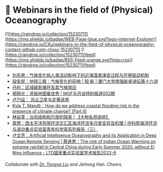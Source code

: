 # 🌊 Webinars in the field of (Physical) Oceanography

[![https://raindrop.io/collection/15230711](https://img.shields.io/badge/WEB-Page-blue.svg?logo=Internet-Explorer)](https://raindrop.io/CXu/webinars-in-the-field-of-physical-oceanography-contact-github-com-chouj-15230711) [![https://raindrop.io/collection/15230711/feed](https://img.shields.io/badge/RSS-Feed-orange.svg?logo=rss)](https://raindrop.io/collection/15230711/feed)

<!-- BLOG-POST-LIST:START -->
- [刘东艳：气候变化和人类活动影响下的近海藻类演变过程与环境驱动机制](https://mp.weixin.qq.com/s/dUNdtbM9CqABWKhbngsPUg)
- [段安民：地球三极：气候变化的前哨 | 知·新 | 厦门大学南强新睿讲坛第十六讲](https://mp.weixin.qq.com/s/bTQSJwOMM9Mw93fjQ8OBXw)
- [丹利：区域碳氮循环及其气候效应](https://mp.weixin.qq.com/s/n9J9NNX5dECUeUk1uQGHZg)
- [郝晓光：竖版地图看世界 | MGF半月谈特别报道002期](https://mp.weixin.qq.com/s?__biz=MzU4MTg4NDk1Mw==&mid=2247484635&idx=1&sn=51feef1097fd281bcac38d9aea54607c&chksm=fd4189adca3600bbb99d3b5da7b10ba01a81417c9c9cba53bac8c13670644457722a61fdc561&scene=132#wechat_redirect)
- [卢乃锰： 风云卫星与定量遥感](https://mp.weixin.qq.com/s/GQC3kTz2epYl_XF-72bP0g)
- [Kyle T. Mandli：How do we address coastal flooding risk in the presence of climate change? &lpar;Part II&rpar;](https://www.koushare.com/lives/room/611606)
- [林岩銮：台风结构和尺度的探索 | 【大物名师讲座】](https://www.koushare.com/lives/room/511238)
- [周慧：西太平洋热带环流交汇区海洋环流多尺度变异及机理 | 中科院海洋环流与波动重点实验室青年科学家系列报告（三）](https://mp.weixin.qq.com/s/LHQFio0JlmKdBtJU8cERAw)
- [卢文芳：Artificial Intelligence Oceanography and its Application in Deep Ocean Remote Sensing | 蔡逸男：The role of Indian Ocean Warming on extreme rainfall in Central China during Early Summer 2020: without El Nino Influence - LTO国家重点实验室学术报告2022-6](https://mp.weixin.qq.com/s/36ce1oXP7c3zzSaUzqd93g)
<!-- BLOG-POST-LIST:END -->

###### Collaborate with [Dr. Tongya Liu](https://liutongya.github.io/) and Jiehong Han. Cheers.
